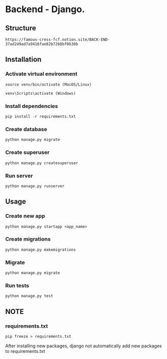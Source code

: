 # Backend - Django.

## Structure
    https://famous-cress-fcf.notion.site/BACK-END-37ad249ad7a9416fae82b7268bf0b38b


## Installation
### Activate virtual environment
    source venv/bin/activate (MacOS/Linux)

    venv\Scripts\activate (Windows)

### Install dependencies
    pip install -r requirements.txt

### Create database
    python manage.py migrate

### Create superuser
    python manage.py createsuperuser

### Run server
    python manage.py runserver

## Usage
### Create new app
    python manage.py startapp <app_name>

### Create migrations
    python manage.py makemigrations

### Migrate
    python manage.py migrate

### Run tests
    python manage.py test

## NOTE
### requirements.txt
    pip freeze > requirements.txt 
After installing new packages, django not automatically add new packages to requirements.txt


    